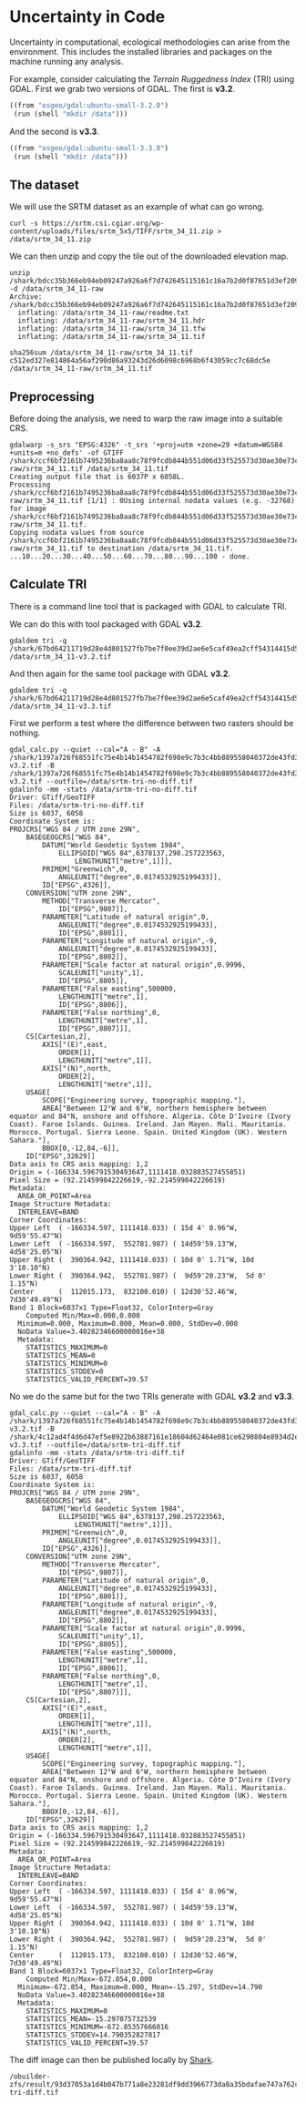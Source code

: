 # Uncertainty in Code

Uncertainty in computational, ecological methodologies can arise from the environment.
This includes the installed libraries and packages on the machine running any analysis.

For example, consider calculating the _Terrain Ruggedness Index_ (TRI) using GDAL. First we grab
two versions of GDAL. The first is **v3.2**.

```shark-build:v3.2
((from "osgeo/gdal:ubuntu-small-3.2.0")
 (run (shell "mkdir /data")))
```

And the second is **v3.3**.

```shark-build:v3.3
((from "osgeo/gdal:ubuntu-small-3.3.0")
 (run (shell "mkdir /data")))
```

## The dataset

We will use the SRTM dataset as an example of what can go wrong.

```shark-run:v3.2:bdcc35b366eb94eb09247a926a6f7d742645115161c16a7b2d0f87651d3ef209
curl -s https://srtm.csi.cgiar.org/wp-content/uploads/files/srtm_5x5/TIFF/srtm_34_11.zip > /data/srtm_34_11.zip
```

We can then unzip and copy the tile out of the downloaded elevation map.

```shark-run:v3.2:ccf6bf2161b7495236ba8aa8c78f9fcdb844b551d06d33f525573d30ae30e73c
unzip /shark/bdcc35b366eb94eb09247a926a6f7d742645115161c16a7b2d0f87651d3ef209/srtm_34_11.zip -d /data/srtm_34_11-raw
Archive:  /shark/bdcc35b366eb94eb09247a926a6f7d742645115161c16a7b2d0f87651d3ef209/srtm_34_11.zip
  inflating: /data/srtm_34_11-raw/readme.txt  
  inflating: /data/srtm_34_11-raw/srtm_34_11.hdr  
  inflating: /data/srtm_34_11-raw/srtm_34_11.tfw  
  inflating: /data/srtm_34_11-raw/srtm_34_11.tif  

sha256sum /data/srtm_34_11-raw/srtm_34_11.tif
c512ed327e814864a56af290d86a93243d26d6098c6968b6f43059cc7c68dc5e  /data/srtm_34_11-raw/srtm_34_11.tif

```

## Preprocessing

Before doing the analysis, we need to warp the raw image into a suitable CRS.

```shark-run:v3.3:67bd64211719d28e4d801527fb7be7f0ee39d2ae6e5caf49ea2cff54314415d5
gdalwarp -s_srs "EPSG:4326" -t_srs '+proj=utm +zone=29 +datum=WGS84 +units=m +no_defs' -of GTIFF /shark/ccf6bf2161b7495236ba8aa8c78f9fcdb844b551d06d33f525573d30ae30e73c/srtm_34_11-raw/srtm_34_11.tif /data/srtm_34_11.tif
Creating output file that is 6037P x 6058L.
Processing /shark/ccf6bf2161b7495236ba8aa8c78f9fcdb844b551d06d33f525573d30ae30e73c/srtm_34_11-raw/srtm_34_11.tif [1/1] : 0Using internal nodata values (e.g. -32768) for image /shark/ccf6bf2161b7495236ba8aa8c78f9fcdb844b551d06d33f525573d30ae30e73c/srtm_34_11-raw/srtm_34_11.tif.
Copying nodata values from source /shark/ccf6bf2161b7495236ba8aa8c78f9fcdb844b551d06d33f525573d30ae30e73c/srtm_34_11-raw/srtm_34_11.tif to destination /data/srtm_34_11.tif.
...10...20...30...40...50...60...70...80...90...100 - done.

```

## Calculate TRI

There is a command line tool that is packaged with GDAL to calculate TRI.

We can do this with tool packaged with GDAL **v3.2**.

```shark-run:v3.2:1397a726f68551fc75e4b14b1454782f698e9c7b3c4bb889558040372de43fd3
gdaldem tri -q /shark/67bd64211719d28e4d801527fb7be7f0ee39d2ae6e5caf49ea2cff54314415d5/srtm_34_11.tif /data/srtm_34_11-v3.2.tif
```

And then again for the same tool package with GDAL **v3.2**.

```shark-run:v3.3:4c12ad4f4d6d47ef5e8922b63887161e18604d62464e081ce6290804e8934d2e
gdaldem tri -q /shark/67bd64211719d28e4d801527fb7be7f0ee39d2ae6e5caf49ea2cff54314415d5/srtm_34_11.tif /data/srtm_34_11-v3.3.tif
```

First we perform a test where the difference between two rasters should be nothing.

```shark-run:v3.2:3c727073d836dfaa84e2e02d30d9869573f14ab287ee323d7a0cd12929d296cd
gdal_calc.py --quiet --cal="A - B" -A /shark/1397a726f68551fc75e4b14b1454782f698e9c7b3c4bb889558040372de43fd3/srtm_34_11-v3.2.tif -B /shark/1397a726f68551fc75e4b14b1454782f698e9c7b3c4bb889558040372de43fd3/srtm_34_11-v3.2.tif --outfile=/data/srtm-tri-no-diff.tif
gdalinfo -mm -stats /data/srtm-tri-no-diff.tif
Driver: GTiff/GeoTIFF
Files: /data/srtm-tri-no-diff.tif
Size is 6037, 6058
Coordinate System is:
PROJCRS["WGS 84 / UTM zone 29N",
    BASEGEOGCRS["WGS 84",
        DATUM["World Geodetic System 1984",
            ELLIPSOID["WGS 84",6378137,298.257223563,
                LENGTHUNIT["metre",1]]],
        PRIMEM["Greenwich",0,
            ANGLEUNIT["degree",0.0174532925199433]],
        ID["EPSG",4326]],
    CONVERSION["UTM zone 29N",
        METHOD["Transverse Mercator",
            ID["EPSG",9807]],
        PARAMETER["Latitude of natural origin",0,
            ANGLEUNIT["degree",0.0174532925199433],
            ID["EPSG",8801]],
        PARAMETER["Longitude of natural origin",-9,
            ANGLEUNIT["degree",0.0174532925199433],
            ID["EPSG",8802]],
        PARAMETER["Scale factor at natural origin",0.9996,
            SCALEUNIT["unity",1],
            ID["EPSG",8805]],
        PARAMETER["False easting",500000,
            LENGTHUNIT["metre",1],
            ID["EPSG",8806]],
        PARAMETER["False northing",0,
            LENGTHUNIT["metre",1],
            ID["EPSG",8807]]],
    CS[Cartesian,2],
        AXIS["(E)",east,
            ORDER[1],
            LENGTHUNIT["metre",1]],
        AXIS["(N)",north,
            ORDER[2],
            LENGTHUNIT["metre",1]],
    USAGE[
        SCOPE["Engineering survey, topographic mapping."],
        AREA["Between 12°W and 6°W, northern hemisphere between equator and 84°N, onshore and offshore. Algeria. Côte D'Ivoire (Ivory Coast). Faroe Islands. Guinea. Ireland. Jan Mayen. Mali. Mauritania. Morocco. Portugal. Sierra Leone. Spain. United Kingdom (UK). Western Sahara."],
        BBOX[0,-12,84,-6]],
    ID["EPSG",32629]]
Data axis to CRS axis mapping: 1,2
Origin = (-166334.596791530493647,1111418.032883527455851)
Pixel Size = (92.214599842226619,-92.214599842226619)
Metadata:
  AREA_OR_POINT=Area
Image Structure Metadata:
  INTERLEAVE=BAND
Corner Coordinates:
Upper Left  ( -166334.597, 1111418.033) ( 15d 4' 8.96"W,  9d59'55.47"N)
Lower Left  ( -166334.597,  552781.987) ( 14d59'59.13"W,  4d58'25.05"N)
Upper Right (  390364.942, 1111418.033) ( 10d 0' 1.71"W, 10d 3'10.10"N)
Lower Right (  390364.942,  552781.987) (  9d59'20.23"W,  5d 0' 1.15"N)
Center      (  112015.173,  832100.010) ( 12d30'52.46"W,  7d30'49.49"N)
Band 1 Block=6037x1 Type=Float32, ColorInterp=Gray
    Computed Min/Max=0.000,0.000
  Minimum=0.000, Maximum=0.000, Mean=0.000, StdDev=0.000
  NoData Value=3.40282346600000016e+38
  Metadata:
    STATISTICS_MAXIMUM=0
    STATISTICS_MEAN=0
    STATISTICS_MINIMUM=0
    STATISTICS_STDDEV=0
    STATISTICS_VALID_PERCENT=39.57

```

No we do the same but for the two TRIs generate with GDAL **v3.2** and **v3.3**.

```shark-run:v3.2:93d37053a1d4b047b771a8e23281df9dd3966773da8a35bdafae747a762c2728
gdal_calc.py --quiet --cal="A - B" -A /shark/1397a726f68551fc75e4b14b1454782f698e9c7b3c4bb889558040372de43fd3/srtm_34_11-v3.2.tif -B /shark/4c12ad4f4d6d47ef5e8922b63887161e18604d62464e081ce6290804e8934d2e/srtm_34_11-v3.3.tif --outfile=/data/srtm-tri-diff.tif
gdalinfo -mm -stats /data/srtm-tri-diff.tif
Driver: GTiff/GeoTIFF
Files: /data/srtm-tri-diff.tif
Size is 6037, 6058
Coordinate System is:
PROJCRS["WGS 84 / UTM zone 29N",
    BASEGEOGCRS["WGS 84",
        DATUM["World Geodetic System 1984",
            ELLIPSOID["WGS 84",6378137,298.257223563,
                LENGTHUNIT["metre",1]]],
        PRIMEM["Greenwich",0,
            ANGLEUNIT["degree",0.0174532925199433]],
        ID["EPSG",4326]],
    CONVERSION["UTM zone 29N",
        METHOD["Transverse Mercator",
            ID["EPSG",9807]],
        PARAMETER["Latitude of natural origin",0,
            ANGLEUNIT["degree",0.0174532925199433],
            ID["EPSG",8801]],
        PARAMETER["Longitude of natural origin",-9,
            ANGLEUNIT["degree",0.0174532925199433],
            ID["EPSG",8802]],
        PARAMETER["Scale factor at natural origin",0.9996,
            SCALEUNIT["unity",1],
            ID["EPSG",8805]],
        PARAMETER["False easting",500000,
            LENGTHUNIT["metre",1],
            ID["EPSG",8806]],
        PARAMETER["False northing",0,
            LENGTHUNIT["metre",1],
            ID["EPSG",8807]]],
    CS[Cartesian,2],
        AXIS["(E)",east,
            ORDER[1],
            LENGTHUNIT["metre",1]],
        AXIS["(N)",north,
            ORDER[2],
            LENGTHUNIT["metre",1]],
    USAGE[
        SCOPE["Engineering survey, topographic mapping."],
        AREA["Between 12°W and 6°W, northern hemisphere between equator and 84°N, onshore and offshore. Algeria. Côte D'Ivoire (Ivory Coast). Faroe Islands. Guinea. Ireland. Jan Mayen. Mali. Mauritania. Morocco. Portugal. Sierra Leone. Spain. United Kingdom (UK). Western Sahara."],
        BBOX[0,-12,84,-6]],
    ID["EPSG",32629]]
Data axis to CRS axis mapping: 1,2
Origin = (-166334.596791530493647,1111418.032883527455851)
Pixel Size = (92.214599842226619,-92.214599842226619)
Metadata:
  AREA_OR_POINT=Area
Image Structure Metadata:
  INTERLEAVE=BAND
Corner Coordinates:
Upper Left  ( -166334.597, 1111418.033) ( 15d 4' 8.96"W,  9d59'55.47"N)
Lower Left  ( -166334.597,  552781.987) ( 14d59'59.13"W,  4d58'25.05"N)
Upper Right (  390364.942, 1111418.033) ( 10d 0' 1.71"W, 10d 3'10.10"N)
Lower Right (  390364.942,  552781.987) (  9d59'20.23"W,  5d 0' 1.15"N)
Center      (  112015.173,  832100.010) ( 12d30'52.46"W,  7d30'49.49"N)
Band 1 Block=6037x1 Type=Float32, ColorInterp=Gray
    Computed Min/Max=-672.854,0.000
  Minimum=-672.854, Maximum=0.000, Mean=-15.297, StdDev=14.790
  NoData Value=3.40282346600000016e+38
  Metadata:
    STATISTICS_MAXIMUM=0
    STATISTICS_MEAN=-15.297075732539
    STATISTICS_MINIMUM=-672.85357666016
    STATISTICS_STDDEV=14.790352827817
    STATISTICS_VALID_PERCENT=39.57

```

The diff image can then be published locally by [Shark](https://github.com/quantifyearth/shark).

```shark-publish
/obuilder-zfs/result/93d37053a1d4b047b771a8e23281df9dd3966773da8a35bdafae747a762c2728/.zfs/snapshot/snap/rootfs/data/srtm-tri-diff.tif
```


